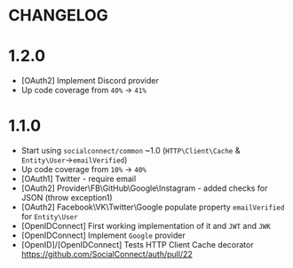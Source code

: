 # CHANGELOG

# 1.2.0

- [OAuth2] Implement Discord provider
- Up code coverage from `40%` -> `41%`

# 1.1.0

- Start using `socialconnect/common` ~1.0 (`HTTP\Client\Cache` & `Entity\User`->`emailVerified`)
- Up code coverage from `10%` -> `40%`
- [OAuth1] Twitter - require email
- [OAuth2] Provider\FB\GitHub\Google\Instagram - added checks for JSON (throw exception1)
- [OAuth2] Facebook\VK\Twitter\Google populate property `emailVerified` for `Entity\User`
- [OpenIDConnect] First working implementation of it and `JWT` and `JWK`
- [OpenIDConnect] Implement `Google` provider
- [OpenID]/[OpenIDConnect] Tests HTTP Client Cache decorator https://github.com/SocialConnect/auth/pull/22
